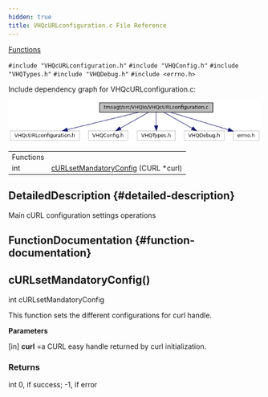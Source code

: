 ```yaml
---
hidden: true
title: VHQcURLconfiguration.c File Reference
---
```


[Functions](#func-members)

`#include "VHQcURLconfiguration.h"`
`#include "VHQConfig.h"`
`#include "VHQTypes.h"`
`#include "VHQDebug.h"`
`#include <errno.h>`

Include dependency graph for VHQcURLconfiguration.c:

![](_v_h_qc_u_r_lconfiguration_8c__incl.png)

|  |  |
|----|----|
| Functions |  |
| int  | [cURLsetMandatoryConfig](#a7e1cf6889ac428c9c18f62549f52498d) (CURL \*curl) |

## DetailedDescription {#detailed-description}

Main cURL configuration settings operations

## FunctionDocumentation {#function-documentation}

## cURLsetMandatoryConfig() <a href="#a7e1cf6889ac428c9c18f62549f52498d" id="a7e1cf6889ac428c9c18f62549f52498d"></a>

<p>int cURLsetMandatoryConfig</p>

This function sets the different configurations for curl handle.

**Parameters**

\[in\] **curl** =a CURL easy handle returned by curl initialization.

### Returns

int 0, if success; -1, if error
